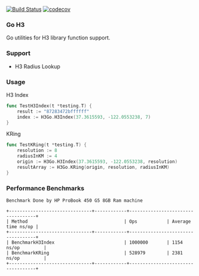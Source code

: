 [![Build Status](https://travis-ci.org/anjulapaulus/go-h3.svg?branch=main)](https://travis-ci.com/anjulapaulus/go-h3)
[![codecov](https://codecov.io/gh/anjulapaulus/go-h3/branch/main/graph/badge.svg?token=mgsBQit1P8)](https://codecov.io/gh/anjulapaulus/go-h3)
### Go H3

Go utilities for H3 library function support.

### Support
- H3 Radius Lookup

### Usage

H3 Index

```go
func TestH3Index(t *testing.T) {
	result := "87283472bffffff"
	index := H3Go.H3Index(37.3615593, -122.0553238, 7)
}
```

KRing

```go
func TestKRing(t *testing.T) {
    resolution := 8
    radiusInKM := 4
	origin := H3Go.H3Index(37.3615593, -122.0553238, resolution)
	resultArray := H3Go.KRing(origin, resolution, radiusInKM)
}
```

### Performance Benchmarks

```
Benchmark Done by HP ProBook 450 G5 8GB Ram machine

+-------------------------------+------------+-----------------------------------+
| Method                                    | Ops           | Average time ns/op |
+-------------------------------+------------+-----------------------------------+
| BenchmarkH3Index                          | 1000000       | 1154 ns/op         |
| BenchmarkKRing                            | 528979        | 2381 ns/op         |
+-------------------------------+------------+-----------------------------------+

```
